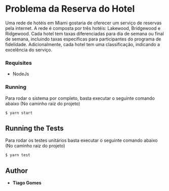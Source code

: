 # Problema da Reserva do Hotel

Uma rede de hotéis em Miami gostaria de oferecer um serviço de reservas pela internet. A rede é composta por três hotéis: Lakewood, Bridgewood e Ridgewood. Cada hotel tem taxas diferenciadas para dia de semana ou final de semana, incluindo taxas específicas para participantes do programa de fidelidade. Adicionalmente, cada hotel tem uma classificação, indicando a excelência do serviço.

### Requisites

- NodeJs

### Running

Para rodar o sistema por completo, basta executar o seguinte comando abaixo (No caminho raiz do projeto)

```
$ yarn start

```

## Running the Tests

Para rodar os testes unitários basta executar o seguinte comando abaixo (No caminho raiz do projeto)

```
$ yarn test

```

## Author

* **Tiago Gomes** 
    
